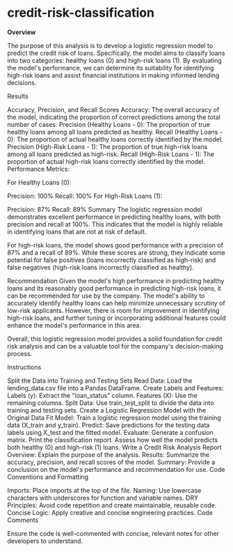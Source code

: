 # credit-risk-classification

**Overview**

The purpose of this analysis is to develop a logistic regression model to predict the credit risk of loans. Specifically, the model aims to classify loans into two categories: healthy loans (0) and high-risk loans (1). By evaluating the model's performance, we can determine its suitability for identifying high-risk loans and assist financial institutions in making informed lending decisions.

Results

Accuracy, Precision, and Recall Scores
Accuracy: The overall accuracy of the model, indicating the proportion of correct predictions among the total number of cases.
Precision (Healthy Loans - 0): The proportion of true healthy loans among all loans predicted as healthy.
Recall (Healthy Loans - 0): The proportion of actual healthy loans correctly identified by the model.
Precision (High-Risk Loans - 1): The proportion of true high-risk loans among all loans predicted as high-risk.
Recall (High-Risk Loans - 1): The proportion of actual high-risk loans correctly identified by the model.
Performance Metrics:

For Healthy Loans (0):

Precision: 100%
Recall: 100%
For High-Risk Loans (1):

Precision: 87%
Recall: 89%
Summary
The logistic regression model demonstrates excellent performance in predicting healthy loans, with both precision and recall at 100%. This indicates that the model is highly reliable in identifying loans that are not at risk of default.

For high-risk loans, the model shows good performance with a precision of 87% and a recall of 89%. While these scores are strong, they indicate some potential for false positives (loans incorrectly classified as high-risk) and false negatives (high-risk loans incorrectly classified as healthy).

Recommendation
Given the model's high performance in predicting healthy loans and its reasonably good performance in predicting high-risk loans, it can be recommended for use by the company. The model's ability to accurately identify healthy loans can help minimize unnecessary scrutiny of low-risk applicants. However, there is room for improvement in identifying high-risk loans, and further tuning or incorporating additional features could enhance the model's performance in this area.

Overall, this logistic regression model provides a solid foundation for credit risk analysis and can be a valuable tool for the company's decision-making process.

Instructions

Split the Data into Training and Testing Sets
Read Data: Load the lending_data.csv file into a Pandas DataFrame.
Create Labels and Features:
Labels (y): Extract the "loan_status" column.
Features (X): Use the remaining columns.
Split Data: Use train_test_split to divide the data into training and testing sets.
Create a Logistic Regression Model with the Original Data
Fit Model: Train a logistic regression model using the training data (X_train and y_train).
Predict: Save predictions for the testing data labels using X_test and the fitted model.
Evaluate:
Generate a confusion matrix.
Print the classification report.
Assess how well the model predicts both healthy (0) and high-risk (1) loans.
Write a Credit Risk Analysis Report
Overview: Explain the purpose of the analysis.
Results: Summarize the accuracy, precision, and recall scores of the model.
Summary: Provide a conclusion on the model's performance and recommendation for use.
Code Conventions and Formatting

Imports: Place imports at the top of the file.
Naming: Use lowercase characters with underscores for function and variable names.
DRY Principles: Avoid code repetition and create maintainable, reusable code.
Concise Logic: Apply creative and concise engineering practices.
Code Comments

Ensure the code is well-commented with concise, relevant notes for other developers to understand.